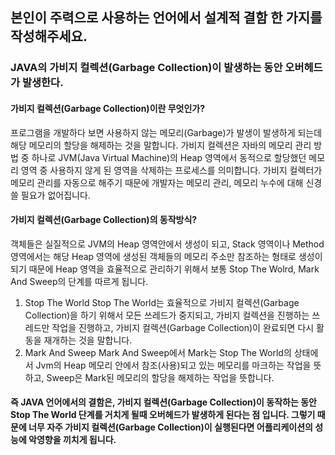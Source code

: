 ## 본인이 주력으로 사용하는 언어에서 설계적 결함 한 가지를 작성해주세요.

### JAVA의 가비지 컬렉션(Garbage Collection)이 발생하는 동안 오버헤드가 발생한다.
#### 가비지 컬렉션(Garbage Collection)이란 무엇인가?
프로그램을 개발하다 보면 사용하지 않는 메모리(Garbage)가 발생이 발생하게 되는데 해당 메모리의 할당을 해제하는 것을 말합니다. 가비지 컬렉션은 자바의 메모리 관리 방법 중 하나로 JVM(Java Virtual Machine)의 Heap 영역에서 동적으로 할당했던 메모리 영역 중 사용하지 않게 된 영역을 삭제하는 프로세스를 의미합니다. 가비지 컬렉터가 메모리 관리를 자동으로 해주기 때문에 개발자는 메모리 관리, 메모리 누수에 대해 신경 쓸 필요가 없어집니다.

#### 가비지 컬렉션(Garbage Collection)의 동작방식?
객체들은 실질적으로 JVM의 Heap 영역안에서 생성이 되고, Stack 영역이나 Method 영역에서는 해당 Heap 영역에 생성된 객체들의 메모리 주소만 참조하는 형태로 생성이 되기 때문에 Heap 영역을 효율적으로 관리하기 위해서 보통 Stop The Wolrd, Mark And Sweep의 단계를 따르게 됩니다.

1. Stop The World
Stop The World는 효율적으로 가비지 컬렉션(Garbage Collection)을 하기 위해서 모든 쓰레드가 중지되고, 가비지 컬렉션을 진행하는 쓰레드만 작업을 진행하고, 가비지 컬렉션(Garbage Collection)이 완료되면 다시 활동을 재개하는 것을 말합니다.
2. Mark And Sweep
Mark And Sweep에서 Mark는 Stop The World의 상태에서 Jvm의 Heap 메모리 안에서 참조(사용)되고 있는 메모리를 마크하는 작업을 뜻하고, Sweep은 Mark된 메모리의 할당을 해제하는 작업을 뜻합니다.

#### 즉 JAVA 언어에서의 결함은, 가비지 컬렉션(Garbage Collection)이 동작하는 동안 Stop The World 단계를 거치게 될때 오버헤드가 발생하게 된다는 점 입니다. 그렇기 때문에 너무 자주 가비지 컬렉션(Garbage Collection)이 실행된다면 어플리케이션의 성능에 악영향을 끼치게 됩니다.
